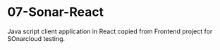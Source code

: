 # 07-Sonar-React
Java script client application in React copied from Frontend project for SOnarcloud testing.
